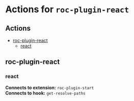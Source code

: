 # Actions for `roc-plugin-react`

## Actions
* [roc-plugin-react](#roc-plugin-react)
  * [react](#react)

## roc-plugin-react

### react

__Connects to extension:__ `roc-plugin-start`  
__Connects to hook:__ `get-resolve-paths`  
